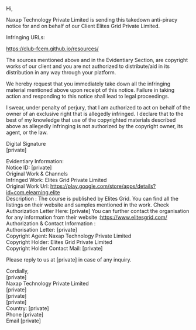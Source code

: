 Hi,

Naxap Technology Private Limited is sending this takedown anti-piracy notice for and on behalf of our Client Elites Grid Private Limited.

Infringing URLs:

https://club-fcem.github.io/resources/

The sources mentioned above and in the Evidentiary Section, are copyright works of our client and you are not authorized to distribute/aid in its distribution in any way through your platform.

We hereby request that you immediately take down all the infringing material mentioned above upon receipt of this notice. Failure in taking action and responding to this notice shall lead to legal proceedings.

I swear, under penalty of perjury, that I am authorized to act on behalf of the owner of an exclusive right that is allegedly infringed. I declare that to the best of my knowledge that use of the copyrighted materials described above as allegedly infringing is not authorized by the copyright owner, its agent, or the law.


Digital Signature  
[private]  


Evidentiary Information:  
Notice ID: [private]  
Original Work & Channels  
Infringed Work: Elites Grid Private Limited  
Original Work Url: https://play.google.com/store/apps/details?id=com.elearning.elite  
Description : The course is published by Elites Grid. You can find all the listings on their website and samples mentioned in the work. Check Authorization Letter Here: [private] You can further contact the organisation for any information from their website :https://www.elitesgrid.com/  
Authorization & Contact Information :  
Authorisation Letter: [private]  
Copyright Agent: Naxap Technology Private Limited  
Copyright Holder: Elites Grid Private Limited  
Copyright Holder Contact Mail: [private]

Please reply to us at [private] in case of any inquiry.

Cordially,  
[private]  
Naxap Technology Private Limited  
[private]  
[private]  
[private]  
Country: [private]  
Phone [private]  
Email [private]  
